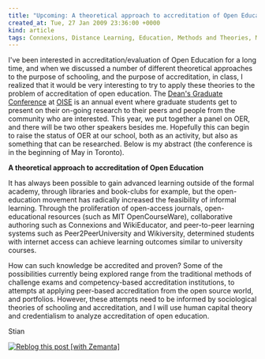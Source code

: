 ```yaml
---
title: "Upcoming: A theoretical approach to accreditation of Open Education"
created_at: Tue, 27 Jan 2009 23:36:00 +0000
kind: article
tags: Connexions, Distance Learning, Education, Methods and Theories, MIT OpenCourseWare, Open access journal, Open source, open-education, p2pU, personal, toronto, Wikiversity
---
```


I've been interested in accreditation/evaluation of Open Education for a
long time, and when we discussed a number of different theoretical
approaches to the purpose of schooling, and the purpose of
accreditation, in class, I realized that it would be very interesting to
try to apply these theories to the problem of accreditation of open
education. The [Dean's Graduate
Conference](https://jps.library.utoronto.ca/ocs-2.0.0-1/index.php/oise/)
at [OISE](http://www.oise.utoronto.ca) is an annual event where graduate
students get to present on their on-going research to their peers and
people from the community who are interested. This year, we put together
a panel on OER, and there will be two other speakers besides me.
Hopefully this can begin to raise the status of OER at our school, both
as an activity, but also as something that can be researched. Below is
my abstract (the conference is in the beginning of May in Toronto).

**A theoretical approach to accreditation of Open Education**

It has always been possible to gain advanced learning outside of the
formal academy, through libraries and book-clubs for example, but the
open-education movement has radically increased the feasibility of
informal learning. Through the proliferation of open-access journals,
open-educational resources (such as MIT OpenCourseWare), collaborative
authoring such as Connexions and WikiEducator, and peer-to-peer learning
systems such as Peer2PeerUniversity and Wikiversity, determined students
with internet access can achieve learning outcomes similar to university
courses.

How can such knowledge be accredited and proven? Some of the
possibilities currently being explored range from the traditional
methods of challenge exams and competency-based accreditation
institutions, to attempts at applying peer-based accreditation from the
open source world, and portfolios. However, these attempts need to be
informed by sociological theories of schooling and accreditation, and I
will use human capital theory and credentialism to analyze accreditation
of open education.

Stian

[![Reblog this post [with
Zemanta]](http://img.zemanta.com/reblog_e.png?x-id=8a70c042-14e5-4dbc-89be-afa1685c5e7c)](http://reblog.zemanta.com/zemified/8a70c042-14e5-4dbc-89be-afa1685c5e7c/ "Zemified by Zemanta")
